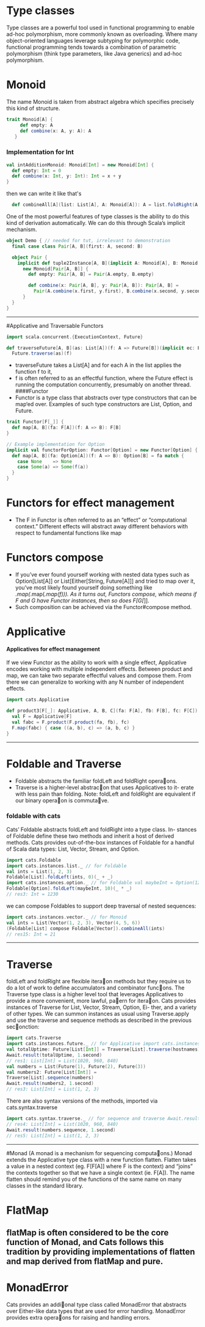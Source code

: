 # Type classes

Type classes are a powerful tool used in functional programming to enable ad-hoc polymorphism, more commonly known as overloading.
 Where many object-oriented languages leverage subtyping for polymorphic code, functional programming tends towards a combination of parametric polymorphism (think type parameters, like Java generics) and ad-hoc polymorphism.
# Monoid 
The name Monoid is taken from abstract algebra which specifies precisely this kind of structure.

```scala
trait Monoid[A] {
     def empty: A
     def combine(x: A, y: A): A
   } 
```
### Implementation for Int
````scala
val intAdditionMonoid: Monoid[Int] = new Monoid[Int] {
  def empty: Int = 0
  def combine(x: Int, y: Int): Int = x + y
}
````

then we can write it like that's
````scala
  def combineAll[A](list: List[A], A: Monoid[A]): A = list.foldRight(A.empty)(A.combine)
````
 One of the most powerful features of type classes is the ability to do this kind of derivation automatically. We can do this through Scala’s implicit mechanism.
````scala
object Demo { // needed for tut, irrelevant to demonstration
  final case class Pair[A, B](first: A, second: B)

  object Pair {
    implicit def tuple2Instance[A, B](implicit A: Monoid[A], B: Monoid[B]): Monoid[Pair[A, B]] =
      new Monoid[Pair[A, B]] {
        def empty: Pair[A, B] = Pair(A.empty, B.empty)

        def combine(x: Pair[A, B], y: Pair[A, B]): Pair[A, B] =
          Pair(A.combine(x.first, y.first), B.combine(x.second, y.second))
      }
  }
}
````

---

#Applicative and Traversable Functors
```scala
import scala.concurrent.{ExecutionContext, Future}

def traverseFuture[A, B](as: List[A])(f: A => Future[B])(implicit ec: ExecutionContext): Future[List[B]] =
  Future.traverse(as)(f)
```
- traverseFuture takes a List[A] and for each A in the list applies the function f to it,
- f is often referred to as an effectful function, where the Future effect is running the computation concurrently, presumably on another thread. 
####Functor
- Functor is a type class that abstracts over type constructors that can be map‘ed over. Examples of such type constructors are List, Option, and Future.
```scala
trait Functor[F[_]] {
  def map[A, B](fa: F[A])(f: A => B): F[B]
}

// Example implementation for Option
implicit val functorForOption: Functor[Option] = new Functor[Option] {
  def map[A, B](fa: Option[A])(f: A => B): Option[B] = fa match {
    case None    => None
    case Some(a) => Some(f(a))
  }
}
```
# Functors for effect management
- The F in Functor is often referred to as an “effect” or “computational context.” Different effects will abstract away different behaviors with respect to fundamental functions like map

# Functors compose

- If you’ve ever found yourself working with nested data types such as Option[List[A]] or List[Either[String, Future[A]]] and tried to map over it, you’ve most likely found yourself doing something like _.map(_.map(_.map(f))). As it turns out, Functors compose, which means if F and G have Functor instances, then so does F[G[_]].
- Such composition can be achieved via the Functor#compose method.

# Applicative 
#### Applicatives for effect management

If we view Functor as the ability to work with a single effect, Applicative encodes working with multiple independent effects. Between product and map, we can take two separate effectful values and compose them. From there we can generalize to working with any N number of independent effects.
```scala
import cats.Applicative

def product3[F[_]: Applicative, A, B, C](fa: F[A], fb: F[B], fc: F[C]): F[(A, B, C)] = {
  val F = Applicative[F]
  val fabc = F.product(F.product(fa, fb), fc)
  F.map(fabc) { case ((a, b), c) => (a, b, c) }
}
```
---
# Foldable and Traverse
- Foldable abstracts the familiar foldLeft and foldRight opera􏰀ons.
- Traverse is a higher-level abstrac􏰀on that uses Applicatives to it-
erate with less pain than folding.
Note: foldLeft and foldRight are equivalent if our binary opera􏰀on is commuta􏰀ve.

### foldable with cats 
Cats’ Foldable abstracts foldLeft and foldRight into a type class.
In- stances of Foldable define these two methods and inherit a host of derived methods.
Cats provides out-of-the-box instances of Foldable for a handful of Scala data types: List, Vector, Stream, and Option.
```scala
import cats.Foldable
import cats.instances.list._ // for Foldable
val ints = List(1, 2, 3)
Foldable[List].foldLeft(ints, 0)(_ + _)
import cats.instances.option._ // for Foldable val maybeInt = Option(123)
Foldable[Option].foldLeft(maybeInt, 10)(_ * _)
// res3: Int = 1230
```
we can compose Foldables to support deep traversal of nested sequences:

```scala
import cats.instances.vector._ // for Monoid
val ints = List(Vector(1, 2, 3), Vector(4, 5, 6))
(Foldable[List] compose Foldable[Vector]).combineAll(ints)
// res15: Int = 21
```
---
# Traverse
foldLeft and foldRight are flexible itera􏰀on methods but they require us to do a lot of work to define accumulators and combinator func􏰀ons. The Traverse type class is a higher level tool that leverages Applicatives to provide a more convenient, more lawful, pa􏰃ern for itera􏰀on.
Cats provides instances of Traverse for List, Vector, Stream, Option, Ei- ther, and a variety of other types. We can summon instances as usual using Traverse.apply and use the traverse and sequence methods as described in the previous sec􏰀onction:
```scala
import cats.Traverse
import cats.instances.future._ // for Applicative import cats.instances.list._ // for Traverse
val totalUptime: Future[List[Int]] = Traverse[List].traverse(hostnames)(getUptime)
Await.result(totalUptime, 1.second)
// res1: List[Int] = List(1020, 960, 840)
val numbers = List(Future(1), Future(2), Future(3))
val numbers2: Future[List[Int]] =
Traverse[List].sequence(numbers)
Await.result(numbers2, 1.second)
// res3: List[Int] = List(1, 2, 3)
```
There are also syntax versions of the methods, imported via cats.syntax.traverse
```scala
import cats.syntax.traverse._ // for sequence and traverse Await.result(hostnames.traverse(getUptime), 1.second)
// res4: List[Int] = List(1020, 960, 840)
Await.result(numbers.sequence, 1.second)
// res5: List[Int] = List(1, 2, 3)
```
---
#Monad (A monad is a mechanism for sequencing computa􏰄ons.)
Monad extends the Applicative type class with a new function flatten. Flatten takes a value in a nested context (eg. F[F[A]] where F is the context) and “joins” the contexts together so that we have a single context (ie. F[A]).
The name flatten should remind you of the functions of the same name on many classes in the standard library.
# FlatMap
flatMap is often considered to be the core function of Monad, and Cats follows this tradition by providing implementations of flatten and map derived from flatMap and pure.
---
# MonadError
Cats provides an addi􏰀onal type class called MonadError that abstracts over Either-like data types that are used for error handling. MonadError provides extra opera􏰀ons for raising and handling errors.
